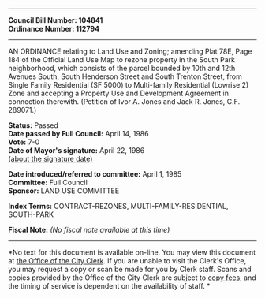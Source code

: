 * * * * *  
  
**Council Bill Number: [](#h0)[](#h2)104841**   
**Ordinance Number: 112794**  
  
* * * * *  
  
AN ORDINANCE relating to Land Use and Zoning; amending Plat 78E, Page 184 of the Official Land Use Map to rezone property in the South Park neighborhood, which consists of the parcel bounded by 10th and 12th Avenues South, South Henderson Street and South Trenton Street, from Single Family Residential (SF 5000) to Multi-family Residential (Lowrise 2) Zone and accepting a Property Use and Development Agreement in connection therewith. (Petition of Ivor A. Jones and Jack R. Jones, C.F. 289071.)  
  
**Status:** Passed   
**Date passed by Full Council:** April 14, 1986   
**Vote:** 7-0   
**Date of Mayor's signature:** April 22, 1986   
[(about the signature date)](/~public/approvaldate.htm)   
  
  
**Date introduced/referred to committee:** April 1, 1985   
**Committee:** Full Council   
**Sponsor:** LAND USE COMMITTEE   
  
**Index Terms:** CONTRACT-REZONES, MULTI-FAMILY-RESIDENTIAL, SOUTH-PARK  
  
**Fiscal Note:** *(No fiscal note available at this time)*  
  
* * * * *  
  
*No text for this document is available on-line. You may view this document at [the Office of the City Clerk](http://www.seattle.gov/leg/clerk/contactUs.htm). If you are unable to visit the Clerk's Office, you may request a copy or scan be made for you by Clerk staff. Scans and copies provided by the Office of the City Clerk are subject to [copy fees](http://clerk.seattle.gov/~public/clerkfees.htm), and the timing of service is dependent on the availability of staff. *  
  
  
